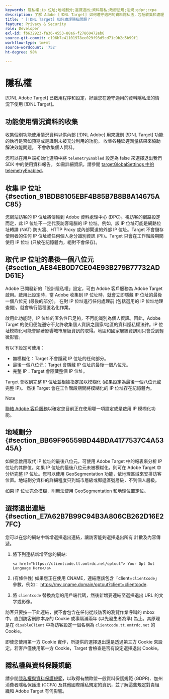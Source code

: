 ```yaml
---
keywords: 隱私權;ip 位址;地域劃分;選擇退出;資料隱私;政府法規;法規;gdpr;ccpa
description: 了解 Adobe [!DNL Target] 如何遵守適用的資料隱私法，包括收集和處理 IP 位址及選擇退出的說明。
title: ' [!DNL Target] 如何處理隱私問題？'
feature: Privacy & Security
role: Developer
exl-id: fb632923-fa36-4553-88a6-f27860472eb6
source-git-commit: c196b7e41101978ee029f93d5cd71c9b2d5b99f1
workflow-type: tm+mt
source-wordcount: '752'
ht-degree: 98%

---
```


# 隱私權

[!DNL Adobe Target] 已啟用程序和設定，好讓您在遵守適用的資料隱私法的情況下使用 [!DNL Target]。

## 功能使用情況資料的收集

收集個別功能使用情況資料以供內部 [!DNL Adobe] 用來識別 [!DNL Target] 功能的執行是否如預期或是識別未被充分利用的功能。 收集各種延遲測量結果來協助解決效能問題。 不會收集個人資料。

您可以在用戶端初始化選項中將 `telemetryEnabled` 設定為 false 來選擇退出我們 SDK 中的使用資料報告。 如需詳細資訊，請參閱 [targetGlobalSettings 中的 telemetryEnabled](https://developer.adobe.com/target/implement/client-side/atjs/atjs-functions/targetglobalsettings/)。

## 收集 IP 位址 {#section_91BDB8105EBF4B85B7B8B8A14675AC85}

您網站訪客的 IP 位址將傳輸到 Adobe 資料處理中心 (DPC)。視訪客的網路設定而定，此 IP 位址不一定代表訪客電腦的 IP 位址。例如，該 IP 位址可能是網路位址轉譯 (NAT) 防火牆、HTTP Proxy 或內部閘道的外部 IP 位址。Target 不會儲存使用者的任何 IP 位址或任何個人身分識別資訊 (PII)。Target 只會在工作階段期間使用 IP 位址 (只放在記憶體內，絕對不會保存)。

## 取代 IP 位址的最後一個八位元 {#section_AE84EB0D7CE04E93B279B77732ADD61E}

Adobe 已開發新的「設計隱私權」設定，可由 Adobe 客戶服務為 Adobe Target 啟用。啟用此設定時，當 Adobe 收集到 IP 位址時，就會立即隱藏 IP 位址的最後一個八位元 (最後的部分)。 在對 IP 位址進行任何處理前 (包括選用的 IP 位址地理查閱)，就會執行這種匿名化作業。

啟用此功能時，IP 位址的匿名性已足夠，不再能識別為個人資訊。因此，Adobe Target 的使用便能遵守不允許收集個人資訊之國家/地區的資料隱私權法律。IP 位址模糊化可能會顯著影響城市層級資訊的取得。地區和國家層級資訊則只會受到輕微影響。

有以下設定可使用：

* 無模糊化：Target 不會隱藏 IP 位址的任何部分。
* 最後一個八位元：Target 會隱藏 IP 位址的最後一個八位元。
* 完整 IP：Target 會隱藏整個 IP 位址。

Target 會收到完整 IP 位址並根據指定加以模糊化 (如果設定為最後一個八位元或完整 IP)。 然後 Target 會在工作階段期間將模糊化的 IP 位址存在記憶體內。

>[!NOTE]
>
>[聯絡 Adobe 客戶服務](/help/main/cmp-resources-and-contact-information.md#reference_ACA3391A00EF467B87930A450050077C)以確定您目前正在使用哪一項設定或是啟用 IP 模糊化功能。

## 地域劃分 {#section_BB69F96559BD44BDA4177537C4A5345A}

如果您啟用取代 IP 位址的最後八位元，可使用 Adobe Target 中的報表來分析 IP 位址的其餘值。如果 IP 位址的最後八位元未被模糊化，則可在 Adobe Target 中分析完整 IP 位址。您可以使用 GeoSegmentation 功能，依地理區域來安排訪客位置。地域劃分資料的詳細程度只到城市層級或郵遞區號層級，不到個人層級。

如果 IP 位址完全模糊，則無法使用 GeoSegmentation 和地理位置定位。

## 選擇退出連結 {#section_E7A62B7B99C94B3A806CB262D16E27FC}

您可以在您的網站中新增選擇退出連結，讓訪客能夠選擇退出所有 計數及內容傳遞。

1. 將下列連結新增至您的網站:

   `<a href="https://clientcode.tt.omtrdc.net/optout"> Your Opt Out Language Here</a>`

1. (有條件性) 如果您正在使用 CNAME，連結應該包含「client=`clientcode`」參數，例如：
https://my.cname.domain/optout?client=clientcode.

1. 將 `clientcode` 替換為您的用戶端代碼，然後新增要連結至選擇退出 URL 的文字或影像。

訪客只要按一下此連結，就不會包含在任何從該訪客的瀏覽作業呼叫的 mbox 中，直到訪客刪除本身的 Cookie 或事隔滿兩年 (以先發生者為準) 為止。其原理是在 `disableClient` 中為訪客設定一個名稱為 `clientcode.tt.omtrdc.net` 的 Cookie。

即使您使用第一方 Cookie 實作，所提供的選擇退出還是透過第三方 Cookie 來設定。若客戶僅使用第一方 Cookie，Target 會檢查是否有設定選擇退出 Cookie。

## 隱私權與資料保護規範

請參閱[隱私權與資料保護規範](https://developer.adobe.com/target/before-implement/privacy/cmp-privacy-and-general-data-protection-regulation/)，以取得有關歐盟一般資料保護規範 (GDPR)、加州消費者隱私保護法 (CCPA) 及其他國際隱私規定的資訊，並了解這些規定對貴組織和 Adobe Target 有何影響。
